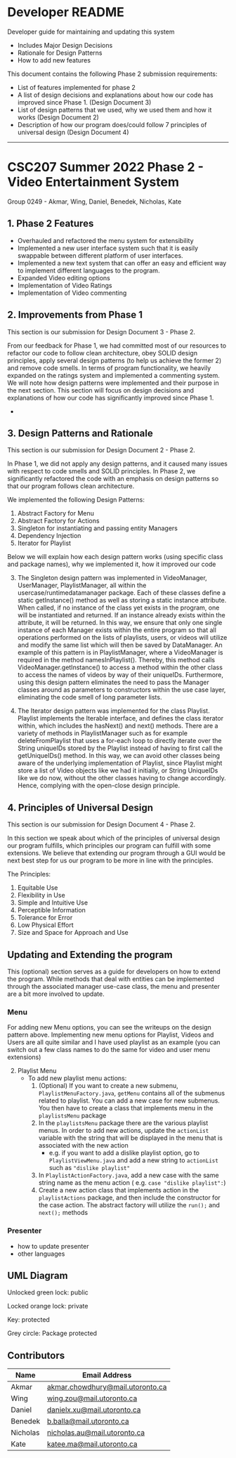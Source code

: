 # Developer README

Developer guide for maintaining and updating this system

* Includes Major Design Decisions
* Rationale for Design Patterns
* How to add new features

This document contains the following Phase 2 submission requirements:

* List of features implemented for phase 2
* A list of design decisions and explanations about how our code has improved since Phase 1. (Design Document 3)
* List of design patterns that we used, why we used them and how it works (Design Document 2)
* Description of how our program does/could follow 7 principles of universal design (Design Document 4)

---

# CSC207 Summer 2022 Phase 2 - Video Entertainment System

Group 0249 - Akmar, Wing, Daniel, Benedek, Nicholas, Kate

## 1. Phase 2 Features

* Overhauled and refactored the menu system for extensibility
* Implemented a new user interface system such that it is easily swappable between different platform of user
  interfaces.
* Implemented a new text system that can offer an easy and efficient way to implement different languages to the
  program.
* Expanded Video editing options
* Implementation of Video Ratings
* Implementation of Video commenting

## 2. Improvements from Phase 1

This section is our submission for Design Document 3 - Phase 2.

From our feedback for Phase 1, we had committed most of our resources to refactor our code to follow clean architecture,
obey SOLID design principles, apply several design patterns (to help us achieve the former 2) and remove code smells.
In terms of program functionality, we heavily expanded on the ratings system and implemented a commenting system. We
will note how design patterns were implemented and their purpose in the next section. This section will focus on design
decisions and explanations of how our code has significantly improved since Phase 1.

* 

## 3. Design Patterns and Rationale

This section is our submission for Design Document 2 - Phase 2.

In Phase 1, we did not apply any design patterns, and it caused many issues with respect to code smells and SOLID
principles.
In Phase 2, we significantly refactored the code with an emphasis on design patterns so that our program follows clean
architecture.

We implemented the following Design Patterns:

1. Abstract Factory for Menu
2. Abstract Factory for Actions
3. Singleton for instantiating and passing entity Managers
4. Dependency Injection
5. Iterator for Playlist

Below we will explain how each design pattern works (using specific class and package names), why we implemented it,
how it improved our code

3. The Singleton design pattern was implemented in VideoManager, UserManager, PlaylistManager,
   all within the usercase/runtimedatamanager package. Each of these classes define
   a static getInstance() method as well as storing a static instance attribute. When called, if no instance
   of the class yet exists in the program, one will be instantiated and returned. If an instance already exists
   within the attribute, it will be returned. In this way, we ensure that only one single instance of each Manager
   exists within the entire program so that all operations performed on the lists of playlists, users, or videos
   will utilize and modify the same list which will then be saved by DataManager. An example of this pattern is in
   PlaylistManager,
   where a VideoManager is required in the method namesInPlaylist(). Thereby, this method calls
   VideoManager.getInstance()
   to access a method within the other class to access the names of videos by way of their uniqueIDs. Furthermore, using
   this design
   pattern eliminates the need to pass the Manager classes around as parameters to constructors within the use case
   layer,
   eliminating the code smell of long parameter lists.


5. The Iterator design pattern was implemented for the class Playlist. Playlist implements the Iterable interface, and
   defines the
   class iterator within, which includes the hasNext() and next() methods.
   There are a variety of methods in PlaylistManager such as for example
   deleteFromPlaylist that uses a for-each loop to directly iterate over the
   String uniqueIDs stored by the Playlist instead of having to first call
   the getUniqueIDs() method. In this way, we can avoid other classes being aware
   of the underlying implementation of Playlist, since Playlist might store a list of Video objects
   like we had it initially, or String UniqueIDs like we do now, without the other classes
   having to change accordingly. Hence, complying with the open-close design
   principle.

## 4. Principles of Universal Design

This section is our submission for Design Document 4 - Phase 2.

In this section we speak about which of the principles of universal design our program fulfills, which principles our
program
can fulfill with some extensions. We believe that extending our program through a GUI would be next best step for us our
program to be more in line with the principles.

The Principles:

1. Equitable Use
2. Flexibility in Use
3. Simple and Intuitive Use
4. Perceptible Information
5. Tolerance for Error
6. Low Physical Effort
7. Size and Space for Approach and Use

## Updating and Extending the program

This (optional) section serves as a guide for developers on how to extend the program. While methods that deal with
entities
can be implemented through the associated manager use-case class, the menu and presenter are a bit more involved to
update.

### Menu

For adding new Menu options, you can see the writeups on the design pattern above. Implementing new menu options for
Playlist,
Videos and Users are all quite similar and I have used playlist as an example (you can switch out a few class names to
do
the same for video and user menu extensions)

2. Playlist Menu
    * To add new playlist menu actions:
        1. (Optional) If you want to create a new submenu, `PlaylistMenuFactory.java`, `getMenu` contains all of the
           submenus related to playlist.
           You can add a new case for new submenus. You then have to create a class that implements menu in
           the `playlistsMenu` package
        2. In the `playlistsMenu` package there are the various playlist menus. In order to add new actions, update
           the `actionList`
           variable with the string that will be displayed in the menu that is associated with the new action
            * e.g. if you want to add a dislike playlist option, go to `PlaylistViewMenu.java` and add a new string
              to `actionList` such as `"dislike playlist"`
        3. In `PlaylistActionFactory.java`, add a new case with the same string name as the menu action (
           e.g. `case "dislike playlist":`)
        4. Create a new action class that implements action in the `playlistActions` package, and then include the
           constructor for the case action.
           The abstract factory will utilize the `run();` and `next();` methods

### Presenter

- how to update presenter
- other languages

## UML Diagram

Unlocked green lock: public

Locked orange lock: private

Key: protected

Grey circle: Package protected

## Contributors

|Name|Email Address|
|----|-------------|
|Akmar|akmar.chowdhury@mail.utoronto.ca|
|Wing|wing.zou@mail.utoronto.ca|
|Daniel|danielx.xu@mail.utoronto.ca|
|Benedek|b.balla@mail.utoronto.ca|
|Nicholas|nicholas.au@mail.utoronto.ca|
|Kate|katee.ma@mail.utoronto.ca|
